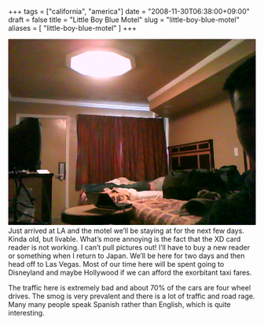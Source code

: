 +++
tags = ["california", "america"]
date = "2008-11-30T06:38:00+09:00"
draft = false
title = "Little Boy Blue Motel"
slug = "little-boy-blue-motel"
aliases = [
	"little-boy-blue-motel"
]
+++

![](/images/2010/10/kmp-wdm5b280006862906-43-425d.jpg)  
Just arrived at LA and the motel we’ll be staying at for the next few days. Kinda old, but livable. What’s more annoying is the fact that the XD card reader is not working. I can’t pull pictures out! I’ll have to buy a new reader or something when I return to Japan. We’ll be here for two days and then head off to Las Vegas. Most of our time here will be spent going to Disneyland and maybe Hollywood if we can afford the exorbitant taxi fares.

The traffic here is extremely bad and about 70% of the cars are four wheel drives. The smog is very prevalent and there is a lot of traffic and road rage. Many many people speak Spanish rather than English, which is quite interesting.


